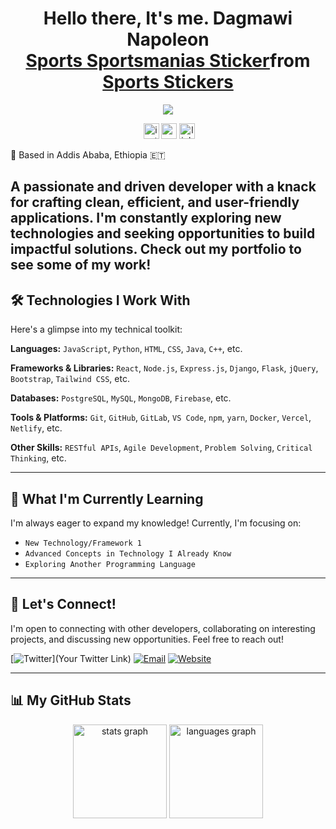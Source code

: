 <h1 align="center">Hello there, It's me. Dagmawi Napoleon <div class="tenor-gif-embed" data-postid="23644511" data-share-method="host" data-aspect-ratio="1" data-width="100%"><a href="https://tenor.com/view/sports-sportsmanias-emoji-animated-emoji-wilson-gif-23644511">Sports Sportsmanias Sticker</a>from <a href="https://tenor.com/search/sports-stickers">Sports Stickers</a></div> <script type="text/javascript" async src="https://tenor.com/embed.js"></script></h1>
<p align="center">
  <a href="https://github.com/DenverCoder1/readme-typing-svg"><img src="https://readme-typing-svg.herokuapp.com?lines=Software+Engineer;Full+Stack+Web+Developer;DS%20|%20AI%20|%20ML%20Basketball+Ball+Lover;Graphic%20Designer;Always%20learning%20new%20things&amp;center=true&amp;width=500&amp;height=50"></a>

<div align="center">
  <a href="https://dagmawi-napoleon.vercel.app" target="_blank"><img href="https://img.shields.io/badge/My-Portfolio-blue" /></a>
  <a href="https://instagram.com/Dagi_n34" target="_blank"><img src="https://img.shields.io/static/v1?message=Instagram&logo=instagram&label=&color=E4405F&logoColor=white&labelColor=&style=for-the-badge" height="25" alt="instagram logo"  /></a>
  <a href="dagmawinapoleon02@gmail.com" target="_blank"><img src="https://img.shields.io/static/v1?message=Gmail&logo=gmail&label=&color=D14836&logoColor=white&labelColor=&style=for-the-badge" height="25" alt="gmail logo"  /></a>
  <a href="https://www.linkedin.com/in/dagin34" target="_blank"><img src="https://img.shields.io/static/v1?message=LinkedIn&logo=linkedin&label=&color=0077B5&logoColor=white&labelColor=&style=for-the-badge" height="25" alt="linkedin logo"  /></a>
<!--   <img src="https://img.shields.io/static/v1?message=Youtube&logo=youtube&label=&color=FF0000&logoColor=white&labelColor=&style=for-the-badge" height="35" alt="youtube logo"  /> -->
<!--   <img src="https://img.shields.io/static/v1?message=Twitch&logo=twitch&label=&color=9146FF&logoColor=white&labelColor=&style=for-the-badge" height="35" alt="twitch logo"  /> -->
<!--   <img src="https://img.shields.io/static/v1?message=Discord&logo=discord&label=&color=7289DA&logoColor=white&labelColor=&style=for-the-badge" height="35" alt="discord logo"  /> -->
</div>

📍 Based in Addis Ababa, Ethiopia 🇪🇹

A passionate and driven developer with a knack for crafting clean, efficient, and user-friendly applications. I'm constantly exploring new technologies and seeking opportunities to build impactful solutions. Check out my portfolio to see some of my work!
---

## 🛠️ Technologies I Work With

Here's a glimpse into my technical toolkit:

**Languages:**
`JavaScript`, `Python`, `HTML`, `CSS`, `Java`, `C++`, etc.

**Frameworks & Libraries:**
`React`, `Node.js`, `Express.js`, `Django`, `Flask`, `jQuery`, `Bootstrap`, `Tailwind CSS`, etc.

**Databases:**
`PostgreSQL`, `MySQL`, `MongoDB`, `Firebase`, etc.

**Tools & Platforms:**
`Git`, `GitHub`, `GitLab`, `VS Code`, `npm`, `yarn`, `Docker`, `Vercel`, `Netlify`, etc.

**Other Skills:**
`RESTful APIs`, `Agile Development`, `Problem Solving`, `Critical Thinking`, etc.

---

## 🌱 What I'm Currently Learning

I'm always eager to expand my knowledge! Currently, I'm focusing on:

* `New Technology/Framework 1`
* `Advanced Concepts in Technology I Already Know`
* `Exploring Another Programming Language`

---

## 🤝 Let's Connect!

I'm open to connecting with other developers, collaborating on interesting projects, and discussing new opportunities. Feel free to reach out!

[![Twitter](https://img.shields.io/badge/Twitter-Follow%20me-blue?style=for-the-badge&logo=twitter&logoColor=white)](Your Twitter Link)
[![Email](https://img.shields.io/badge/Email-Send%20me%20an%20email-red?style=for-the-badge&logo=gmail&logoColor=white)](mailto:your.email@example.com)
[![Website](https://img.shields.io/badge/Website-Visit%20my%20site-lightgrey?style=for-the-badge&logo=web&logoColor=black)](https://dagmawi-napoleon.vercel.app)

---

## 📊 My GitHub Stats


<div align="center">
  <img src="https://github-readme-stats.vercel.app/api?username=Dagin34&hide_title=false&hide_rank=false&show_icons=true&include_all_commits=true&count_private=true&disable_animations=false&theme=dracula&locale=en&hide_border=false" height="150" alt="stats graph"  />
  <img src="https://github-readme-stats.vercel.app/api/top-langs?username=Dagin34&locale=en&hide_title=false&layout=compact&card_width=320&langs_count=5&theme=dracula&hide_border=false" height="150" alt="languages graph"  />
</div>
